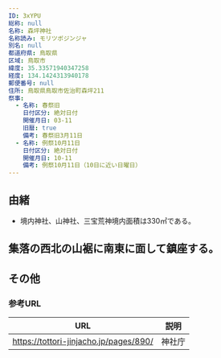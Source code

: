 ```yaml
---
ID: 3xYPU
総称: null
名称: 森坪神社
名称読み: モリツボジンジャ
別名: null
都道府県: 鳥取県
区域: 鳥取市
緯度: 35.33571940347258
経度: 134.1424313940178
郵便番号: null
住所: 鳥取県鳥取市佐治町森坪211
祭事:
  - 名称: 春祭旧
    日付区分: 絶対日付
    開催月日: 03-11
    旧暦: true
    備考: 春祭旧3月11日
  - 名称: 例祭10月11日
    日付区分: 絶対日付
    開催月日: 10-11
    備考: 例祭10月11日（10日に近い日曜日）
---
```


## 由緒

- 境内神社、山神社、三宝荒神境内面積は330㎡である。

## 集落の西北の山裾に南東に面して鎮座する。

## その他

### 参考URL

| URL                                    | 説明   |
| -------------------------------------- | ------ |
| https://tottori-jinjacho.jp/pages/890/ | 神社庁 |
